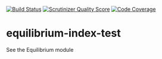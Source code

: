 [![Build Status](https://travis-ci.org/kukoman/equilibrium-index-test.svg?branch=master)](https://travis-ci.org/kukoman/equilibrium-index-test)
[![Scrutinizer Quality Score](https://scrutinizer-ci.com/g/kukoman/equilibrium-index-test/badges/quality-score.png?b=master)](https://scrutinizer-ci.com/g/kukoman/equilibrium-index-test/)
[![Code Coverage](https://scrutinizer-ci.com/g/kukoman/equilibrium-index-test/badges/coverage.png?b=master)](https://scrutinizer-ci.com/g/kukoman/equilibrium-index-test/?branch=master)

# equilibrium-index-test
See the Equilibrium module


